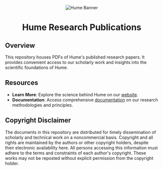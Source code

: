 <div align="center">
  <img src="https://storage.googleapis.com/hume-public-logos/hume/hume-banner.png" alt="Hume Banner">
  <h1>Hume Research Publications</h1>
</div>

## Overview

This repository houses PDFs of Hume's published research papers. It provides convenient access to our scholarly work and insights into the scientific foundations of Hume.

## Resources

- **Learn More**: Explore the science behind Hume on our [website](https://hume.ai/science/).
- **Documentation**: Access comprehensive [documentation](https://dev.hume.ai/docs/resources/science) on our research methodologies and principles.

## Copyright Disclaimer

The documents in this repository are distributed for timely dissemination of scholarly and technical work on a noncommercial basis. Copyright and all rights are maintained by the authors or other copyright holders, despite their electronic availability here. All persons accessing this information must adhere to the terms and constraints of each author's copyright. These works may not be reposted without explicit permission from the copyright holder.
